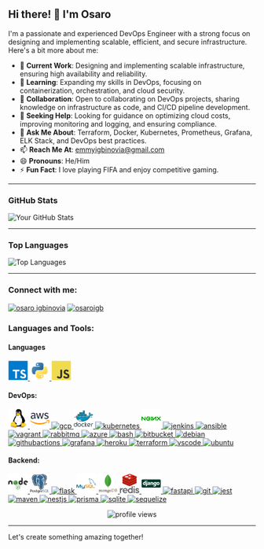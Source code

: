 ## Hi there! 👋 I'm Osaro

I'm a passionate and experienced DevOps Engineer with a strong focus on designing and implementing scalable, efficient, and secure infrastructure. Here's a bit more about me:

- 🔭 **Current Work**: Designing and implementing scalable infrastructure, ensuring high availability and reliability.
- 🌱 **Learning**: Expanding my skills in DevOps, focusing on containerization, orchestration, and cloud security.
- 👯 **Collaboration**: Open to collaborating on DevOps projects, sharing knowledge on infrastructure as code, and CI/CD pipeline development.
- 🤔 **Seeking Help**: Looking for guidance on optimizing cloud costs, improving monitoring and logging, and ensuring compliance.
- 💬 **Ask Me About**: Terraform, Docker, Kubernetes, Prometheus, Grafana, ELK Stack, and DevOps best practices.
- 📫 **Reach Me At**: [emmyigbinovia@gmail.com](mailto:emmyigbinovia@gmail.com)
- 😄 **Pronouns**: He/Him
- ⚡ **Fun Fact**: I love playing FIFA and enjoy competitive gaming.

---

### GitHub Stats

![Your GitHub Stats](https://github-readme-stats.vercel.app/api?username=Osaroigb&show_icons=true&theme=radical)

---

### Top Languages

![Top Languages](https://github-readme-stats.vercel.app/api/top-langs/?username=Osaroigb&layout=compact&theme=radical)

---


<h3 align="left">Connect with me:</h3>
<p align="left">
<a href="https://linkedin.com/in/osaroigb" target="blank"><img align="center" src="https://raw.githubusercontent.com/rahuldkjain/github-profile-readme-generator/master/src/images/icons/Social/linked-in-alt.svg" alt="osaro igbinovia" height="30" width="40" /></a>
<a href="https://instagram.com/osaroigb" target="blank"><img align="center" src="https://raw.githubusercontent.com/rahuldkjain/github-profile-readme-generator/master/src/images/icons/Social/instagram.svg" alt="osaroigb" height="30" width="40" /></a>
</p>

<h3 align="left">Languages and Tools:</h3>

<h4 align="left">Languages </h4>
<p>
  <a href="https://www.typescriptlang.org/" target="_blank" rel="noreferrer"> <img src="https://raw.githubusercontent.com/devicons/devicon/master/icons/typescript/typescript-original.svg" alt="typescript" width="40" height="40"/> 
  </a>
  <a href="https://www.python.org" target="_blank" rel="noreferrer"> <img src="https://raw.githubusercontent.com/devicons/devicon/master/icons/python/python-original.svg" alt="python" width="40" height="40"/>
  </a>
  <a href="https://developer.mozilla.org/en-US/docs/Web/JavaScript" target="_blank" rel="noreferrer"> <img src="https://raw.githubusercontent.com/devicons/devicon/master/icons/javascript/javascript-original.svg" alt="javascript" width="40" height="40"/>
  </a>
</p>

<h4 align="left">DevOps:</h4>
<p>
  <a href="https://www.linux.org/" target="_blank" rel="noreferrer"> <img src="https://raw.githubusercontent.com/devicons/devicon/master/icons/linux/linux-original.svg" alt="linux" width="40" height="40"/>
  </a>
  <a href="https://aws.amazon.com" target="_blank" rel="noreferrer"> <img src="https://raw.githubusercontent.com/devicons/devicon/master/icons/amazonwebservices/amazonwebservices-original-wordmark.svg" alt="aws" width="40" height="40"/> 
  </a>
  <a href="https://cloud.google.com" target="_blank" rel="noreferrer"> <img src="https://www.vectorlogo.zone/logos/google_cloud/google_cloud-icon.svg" alt="gcp" width="40" height="40"/>
  </a>
  <a href="https://www.docker.com/" target="_blank" rel="noreferrer"> <img src="https://raw.githubusercontent.com/devicons/devicon/master/icons/docker/docker-original-wordmark.svg" alt="docker" width="40" height="40"/>
  </a>
  <a href="https://kubernetes.io" target="_blank" rel="noreferrer"> <img src="https://www.vectorlogo.zone/logos/kubernetes/kubernetes-icon.svg" alt="kubernetes" width="40" height="40"/>
  </a>
  <a href="https://www.nginx.com" target="_blank" rel="noreferrer"> <img src="https://raw.githubusercontent.com/devicons/devicon/master/icons/nginx/nginx-original.svg" alt="nginx" width="40" height="40"/>
  </a>
  <a href="https://www.jenkins.io" target="_blank" rel="noreferrer"> <img src="https://www.vectorlogo.zone/logos/jenkins/jenkins-icon.svg" alt="jenkins" width="40" height="40"/>
  </a>
  <a href="https://www.ansible.com" target="_blank" rel="noreferrer"> <img src="https://www.vectorlogo.zone/logos/ansible/ansible-icon.svg" alt="ansible" width="40" height="40"/>
  </a>
  <a href="https://www.vagrantup.com" target="_blank" rel="noreferrer"> <img src="https://www.vectorlogo.zone/logos/vagrant/vagrant-icon.svg" alt="vagrant" width="40" height="40"/>
  </a>
  <a href="https://www.rabbitmq.com" target="_blank" rel="noreferrer"> <img src="https://www.vectorlogo.zone/logos/rabbitmq/rabbitmq-icon.svg" alt="rabbitmq" width="40" height="40"/>
  </a>
  <a href="https://azure.microsoft.com" target="_blank" rel="noreferrer"> <img src="https://www.vectorlogo.zone/logos/microsoft_azure/microsoft_azure-icon.svg" alt="azure" width="40" height="40"/>
  </a>
  <a href="https://www.gnu.org/software/bash/" target="_blank" rel="noreferrer"> <img src="https://www.vectorlogo.zone/logos/gnu_bash/gnu_bash-icon.svg" alt="bash" width="40" height="40"/>
  </a>
  <a href="https://bitbucket.org" target="_blank" rel="noreferrer"> <img src="https://www.vectorlogo.zone/logos/bitbucket/bitbucket-icon.svg" alt="bitbucket" width="40" height="40"/>
  </a>
  <a href="https://www.debian.org" target="_blank" rel="noreferrer"> <img src="https://www.vectorlogo.zone/logos/debian/debian-icon.svg" alt="debian" width="40" height="40"/>
  </a>
  <a href="https://github.com/features/actions" target="_blank" rel="noreferrer"> <img src="https://www.vectorlogo.zone/logos/github_actions/github_actions-icon.svg" alt="githubactions" width="40" height="40"/>
  </a>
  <a href="https://grafana.com" target="_blank" rel="noreferrer"> <img src="https://www.vectorlogo.zone/logos/grafana/grafana-icon.svg" alt="grafana" width="40" height="40"/>
  </a>
  <a href="https://www.heroku.com" target="_blank" rel="noreferrer"> <img src="https://www.vectorlogo.zone/logos/heroku/heroku-icon.svg" alt="heroku" width="40" height="40"/>
  </a>
  <a href="https://www.terraform.io" target="_blank" rel="noreferrer"> <img src="https://www.vectorlogo.zone/logos/terraformio/terraformio-icon.svg" alt="terraform" width="40" height="40"/>
  </a>
  <a href="https://code.visualstudio.com" target="_blank" rel="noreferrer"> <img src="https://www.vectorlogo.zone/logos/visualstudio_code/visualstudio_code-icon.svg" alt="vscode" width="40" height="40"/>
  </a>
  <a href="https://www.ubuntu.com" target="_blank" rel="noreferrer"> <img src="https://www.vectorlogo.zone/logos/ubuntu/ubuntu-icon.svg" alt="ubuntu" width="40" height="40"/>
  </a>
</p>

<h4 align="left">Backend:</h4>
<p align="left">
  <a href="https://nodejs.org" target="_blank" rel="noreferrer"> <img src="https://raw.githubusercontent.com/devicons/devicon/master/icons/nodejs/nodejs-original-wordmark.svg" alt="nodejs" width="40" height="40"/>
  </a>
  <a href="https://www.postgresql.org" target="_blank" rel="noreferrer"> <img src="https://raw.githubusercontent.com/devicons/devicon/master/icons/postgresql/postgresql-original-wordmark.svg" alt="postgresql" width="40" height="40"/>
  </a>
  <a href="https://flask.palletsprojects.com/" target="_blank" rel="noreferrer"> <img src="https://www.vectorlogo.zone/logos/pocoo_flask/pocoo_flask-icon.svg" alt="flask" width="40" height="40"/>
  </a>
  <a href="https://www.mysql.com/" target="_blank" rel="noreferrer"> <img src="https://raw.githubusercontent.com/devicons/devicon/master/icons/mysql/mysql-original-wordmark.svg" alt="mysql" width="40" height="40"/>
  </a> 
  <a href="https://www.mongodb.com/" target="_blank" rel="noreferrer"> <img src="https://raw.githubusercontent.com/devicons/devicon/master/icons/mongodb/mongodb-original-wordmark.svg" alt="mongodb" width="40" height="40"/>
  </a>
  <a href="https://redis.io" target="_blank" rel="noreferrer"> <img src="https://raw.githubusercontent.com/devicons/devicon/master/icons/redis/redis-original-wordmark.svg" alt="redis" width="40" height="40"/>
  </a>
  <a href="https://www.djangoproject.com" target="_blank" rel="noreferrer"> <img src="https://raw.githubusercontent.com/devicons/devicon/master/icons/django/django-original.svg" alt="django" width="40" height="40"/>
  </a>
  <a href="https://fastapi.tiangolo.com" target="_blank" rel="noreferrer"> <img src="https://www.vectorlogo.zone/logos/fastapi/fastapi-icon.svg" alt="fastapi" width="40" height="40"/>
  </a>
  <a href="https://git-scm.com" target="_blank" rel="noreferrer"> <img src="https://www.vectorlogo.zone/logos/git-scm/git-scm-icon.svg" alt="git" width="40" height="40"/>
  </a>
  <a href="https://jestjs.io" target="_blank" rel="noreferrer"> <img src="https://www.vectorlogo.zone/logos/jestjsio/jestjsio-icon.svg" alt="jest" width="40" height="40"/>
  </a>
  <a href="https://maven.apache.org" target="_blank" rel="noreferrer"> <img src="https://www.vectorlogo.zone/logos/apache_maven/apache_maven-icon.svg" alt="maven" width="40" height="40"/>
  </a>
  <a href="https://nestjs.com" target="_blank" rel="noreferrer"> <img src="https://www.vectorlogo.zone/logos/nestjs/nestjs-icon.svg" alt="nestjs" width="40" height="40"/>
  </a>
  <a href="https://www.prisma.io" target="_blank" rel="noreferrer"> <img src="https://www.vectorlogo.zone/logos/prisma/prisma-icon.svg" alt="prisma" width="40" height="40"/>
  </a>
  <a href="https://www.sqlite.org" target="_blank" rel="noreferrer"> <img src="https://www.vectorlogo.zone/logos/sqlite/sqlite-icon.svg" alt="sqlite" width="40" height="40"/>
  </a>
  <a href="https://sequelize.org" target="_blank" rel="noreferrer"> <img src="https://www.vectorlogo.zone/logos/sequelizejs/sequelizejs-icon.svg" alt="sequelize" width="40" height="40"/>
  </a>
</p>

<p align="center">
  <img src="https://komarev.com/ghpvc/?username=Osaroigb&style=flat-square&color=blueviolet" alt="profile views" />
</p>

---

Let's create something amazing together!
